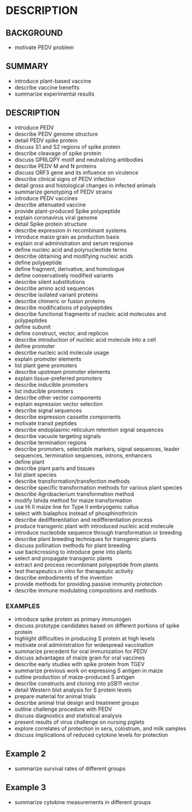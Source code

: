 # DESCRIPTION

## BACKGROUND

- motivate PEDV problem

## SUMMARY

- introduce plant-based vaccine
- describe vaccine benefits
- summarize experimental results

## DESCRIPTION

- introduce PEDV
- describe PEDV genome structure
- detail PEDV spike protein
- discuss S1 and S2 regions of spike protein
- describe cleavage of spike protein
- discuss GPRLQPY motif and neutralizing antibodies
- describe PEDV M and N proteins
- discuss ORF3 gene and its influence on virulence
- describe clinical signs of PEDV infection
- detail gross and histological changes in infected animals
- summarize genotyping of PEDV strains
- introduce PEDV vaccines
- describe attenuated vaccine
- provide plant-produced Spike polypeptide
- explain coronavirus viral genome
- detail Spike protein structure
- describe expression in recombinant systems
- introduce maize grain as production basis
- explain oral administration and serum response
- define nucleic acid and polynucleotide terms
- describe obtaining and modifying nucleic acids
- define polypeptide
- define fragment, derivative, and homologue
- define conservatively modified variants
- describe silent substitutions
- describe amino acid sequences
- describe isolated variant proteins
- describe chimeric or fusion proteins
- describe modifications of polypeptides
- describe functional fragments of nucleic acid molecules and polypeptides
- define subunit
- define construct, vector, and replicon
- describe introduction of nucleic acid molecule into a cell
- define promoter
- describe nucleic acid molecule usage
- explain promoter elements
- list plant gene promoters
- describe upstream promoter elements
- explain tissue-preferred promoters
- describe inducible promoters
- list inducible promoters
- describe other vector components
- explain expression vector selection
- describe signal sequences
- describe expression cassette components
- motivate transit peptides
- describe endoplasmic reticulum retention signal sequences
- describe vacuole targeting signals
- describe termination regions
- describe promoters, selectable markers, signal sequences, leader sequences, termination sequences, introns, enhancers
- define plant
- describe plant parts and tissues
- list plant species
- describe transformation/transfection methods
- describe specific transformation methods for various plant species
- describe Agrobacterium transformation method
- modify Ishida method for maize transformation
- use Hi II maize line for Type II embryogenic callus
- select with bialaphos instead of phosphinothricin
- describe dedifferentiation and redifferentiation process
- produce transgenic plant with introduced nucleic acid molecule
- introduce nucleotide sequence through transformation or breeding
- describe plant breeding techniques for transgenic plants
- discuss pollination methods for plant breeding
- use backcrossing to introduce gene into plants
- select and propagate transgenic plants
- extract and process recombinant polypeptide from plants
- test therapeutics in vitro for therapeutic activity
- describe embodiments of the invention
- provide methods for providing passive immunity protection
- describe immune modulating compositions and methods

### EXAMPLES

- introduce spike protein as primary immunogen
- discuss prototype candidates based on different portions of spike protein
- highlight difficulties in producing S protein at high levels
- motivate oral administration for widespread vaccination
- summarize precedent for oral immunization for PEDV
- discuss advantages of maize grain for oral vaccines
- describe early studies with spike protein from TGEV
- summarize previous work on expressing S antigen in maize
- outline production of maize-produced S antigen
- describe constructs and cloning into pSB11 vector
- detail Western blot analysis for S protein levels
- prepare material for animal trials
- describe animal trial design and treatment groups
- outline challenge procedure with PEDV
- discuss diagnostics and statistical analysis
- present results of virus challenge on nursing piglets
- explore correlates of protection in sera, colostrum, and milk samples
- discuss implications of reduced cytokine levels for protection

## Example 2

- summarize survival rates of different groups

## Example 3

- summarize cytokine measurements in different groups

